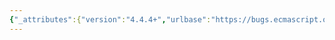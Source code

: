 ```yaml
---
{"_attributes":{"version":"4.4.4+","urlbase":"https://bugs.ecmascript.org/","maintainer":"dherman@mozilla.com"},"bug":{"bug_id":2963,"creation_ts":"2014-06-02 09:46:00 -0700","short_desc":"24.1.1.4 CloneArrayBuffer: Handle neutered buffers after step 3","delta_ts":"2014-07-18 23:44:44 -0700","product":"Draft for 6th Edition","component":"technical issue","version":"Rev 25: May 22, 2014 Draft","rep_platform":"All","op_sys":"All","bug_status":"RESOLVED","resolution":"FIXED","priority":"Normal","bug_severity":"normal","everconfirmed":true,"reporter":{"uid":"andrebargull","name":"André Bargull"},"assigned_to":{"uid":"allen","name":"Allen Wirfs-Brock"},"long_desc":[{"commentid":8800,"comment_count":0,"who":{"uid":"andrebargull","name":"André Bargull"},"bug_when":"2014-06-02 09:46:22 -0700","thetext":"24.1.1.4 CloneArrayBuffer( srcBuffer, srcByteOffset ) \n\nStep 3 checks for neutered buffers, but side-effects in step 5 or step 10 may neuter the array buffer object `srcBuffer`. This should be handled before calling CopyDataBlockBytes in step 14."},{"commentid":9152,"comment_count":1,"who":{"uid":"allen","name":"Allen Wirfs-Brock"},"bug_when":"2014-07-10 15:58:13 -0700","thetext":"fixed in rev26 editor's draft"},{"commentid":9322,"comment_count":2,"who":{"uid":"allen","name":"Allen Wirfs-Brock"},"bug_when":"2014-07-18 23:44:44 -0700","thetext":"in rev26 draft"}]}}
---
```


